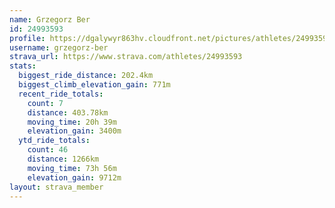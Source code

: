 ```yaml
---
name: Grzegorz Ber
id: 24993593
profile: https://dgalywyr863hv.cloudfront.net/pictures/athletes/24993593/7453165/11/large.jpg
username: grzegorz-ber
strava_url: https://www.strava.com/athletes/24993593
stats:
  biggest_ride_distance: 202.4km
  biggest_climb_elevation_gain: 771m
  recent_ride_totals:
    count: 7
    distance: 403.78km
    moving_time: 20h 39m
    elevation_gain: 3400m
  ytd_ride_totals:
    count: 46
    distance: 1266km
    moving_time: 73h 56m
    elevation_gain: 9712m
layout: strava_member
--- 
```

